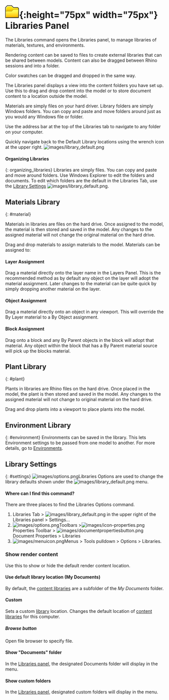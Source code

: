 ---
---

# ![images/libraries.svg](images/libraries.svg){:height="75px" width="75px"} Libraries Panel
The Libraries command opens the Libraries panel, to manage libraries of materials, textures, and environments.

Rendering content can be saved to files to create external libraries that can be shared between models. Content can also be dragged between Rhino sessions and into a folder.

Color swatches can be dragged and dropped in the same way.

The Libraries panel displays a view into the content folders you have set up. Use this to drag and drop content into the model or to store document content to a location outside the model.

Materials are simply files on your hard driver.  Library folders are simply Windows folders.  You can copy and paste and move folders around just as you would any Windows file or folder.

Use the address bar at the top of the Libraries tab to navigate to any folder on your computer.

Quickly navigate back to the Default Library locations using the wrench icon at the upper right. ![images/library_default.png](images/library_default.png)

#### Organizing Libraries
{: organizing_libraries}
Libraries are simply files.  You can copy and paste and move around folders. Use Windows Explorer to edit the folders and documents. To edit which folders are the default in the Libraries Tab, use the [Library Settings](#settings) ![images/library_default.png](images/library_default.png).

## Materials Library
{: #material}
<!-- TODO: Is this Materials Library the Materials Tab or is it the Flamingo Materials Folder? -->
Materials in libraries are files on the hard drive.  Once assigned to the model, the material is then stored and saved in the model.  Any changes to the assigned material will not change the original material on the hard drive.

Drag and drop materials to assign materials to the model. Materials can be assigned to:

#### Layer Assignment
Drag a material directly onto the layer name in the Layers Panel. This is the recommended method as by default any object on the layer will adopt the material assignment. Later changes to the material can be quite quick by simply dropping another material on the layer.

#### Object Assignment
Drag a material directly onto an object in any viewport. This will override the By Layer material to a By Object assignment.

#### Block Assignment
Drag onto a block and any By Parent objects in the block will adopt that material.  Any object within the block that has a By Parent material source will pick up the blocks material.

## Plant Library
{: #plant}
<!-- TODO: Where is the Plant Libary? -->
Plants in libraries are Rhino files on the hard drive.  Once placed in the model, the plant is then stored and saved in the model.  Any changes to the assigned material will not change to original material on the hard drive.

Drag and drop plants into a viewport to place plants into the model.

<!-- TODO: Where do we explain plants and what you can do with them? -->

## Environment Library
{: #environment}
Environments can be saved in the library.  This lets Environment settings to be passed from one model to another.  For more details, go to [Environments](environment-tab.html).

## Library Settings
{: #settings}
![images/options.png](images/options.png)Libraries Options are used to change the library defaults shown under the ![images/library_default.png](images/library_default.png) menu.

#### Where can I find this command?
There are three places to find the Libraries Options command.

 1. Libraries Tab > ![images/library_default.png](images/library_default.png) in the upper right of the Libraries panel > Settings...
 1. ![images/options.png](images/options.png)Toolbars >![images/icon-properties.png](images/icon-properties.png)Properties Toolbar > ![images/documentpropertiesbutton.png](images/documentpropertiesbutton.png)Document Properties > Libraries
 1. ![images/menuicon.png](images/menuicon.png)Menus > Tools pulldown > Options > Libraries.


<!-- TODO: Is Properties Toolbar really supposed to be in this list? -->

<!-- TODO: Should this be? At the menu bar click Tools pulldown > Options > Libraries. -->

### Show render content
Use this to show or hide the default render content location.

#### Use default library location (My Documents)
By default, the [content libraries](libraries.html) are a subfolder of the *My Documents* folder.

#### Custom
Sets a custom [library](libraries.html) location.  Changes the default location of [content libraries](libraries.html) for this computer.

##### Browse button
Open file browser to specify file.

#### Show "Documents" folder
In the [Libraries panel](libraries.html), the designated Documents folder will display in the menu.

#### Show custom folders
In the [Libraries panel](libraries.html), designated custom folders will display in the menu.
